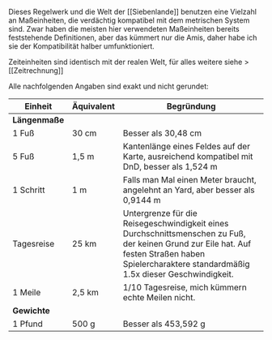 Dieses Regelwerk und die Welt der [[Siebenlande]] benutzen eine Vielzahl an Maßeinheiten, die verdächtig kompatibel mit dem metrischen System sind. Zwar haben die meisten hier verwendeten Maßeinheiten bereits feststehende Definitionen, aber das kümmert nur die Amis, daher habe ich sie der Kompatibilität halber umfunktioniert.

Zeiteinheiten sind identisch mit der realen Welt, für alles weitere siehe > [[Zeitrechnung]]

Alle nachfolgenden Angaben sind exakt und nicht gerundet:

| Einheit | Äquivalent | Begründung |
|---------|------------|------------|
|**Längenmaße** | | |
| 1 Fuß | 30 cm | Besser als 30,48 cm |
| 5 Fuß | 1,5 m | Kantenlänge eines Feldes auf der Karte, ausreichend kompatibel mit DnD, besser als 1,524 m |
| 1 Schritt | 1 m | Falls man Mal einen Meter braucht, angelehnt an Yard, aber besser als 0,9144 m |
| Tagesreise | 25 km | Untergrenze für die Reisegeschwindigkeit eines Durchschnittsmenschen zu Fuß, der keinen Grund zur Eile hat. Auf festen Straßen haben Spielercharaktere standardmäßig 1.5x dieser Geschwindigkeit. |
| 1 Meile | 2,5 km | 1/10 Tagesreise, mich kümmern echte Meilen nicht. |
|**Gewichte**|||
| 1 Pfund | 500 g | Besser als 453,592 g |




